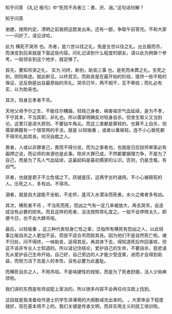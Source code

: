  
 知乎问答 《礼记 檀弓》中“死而不吊者三：畏、厌、溺。”这句话何解？ 
 
 
 
 
 
 知乎问答 
 
 

 

 谢邀，按照约定，清明之前我把这题发出来。还有一题，争取午前答完。不和大家一一问好了。请见谅哈， 

 此为 横死不哭吊 也。吊者，是六世以往之礼，免是五世以往之礼。出五服而吊，而演变到后来就是下面这些内容。问礼记读到什么程度的朋友，请以此为例做个参考。一般领会到这个地步，就足够了。 

 首先，要知吊哭之礼， 实为 问终，断别，助丧三事 也。是死而未葬之礼。生死之别，阴阳殊途。就此断见，以终其交。而助丧是在最开始的阶段，提供一些平稳的保证，这反倒是出自最原始的吊礼。哭吊已毕，两不相干，互不牵挂；而礼必有实，以为助丧也。 

 其次，轻身忘孝者不吊。 

 天地父母予尔之生，不能任尔糟蹋，轻贱己身者，祸害祖宗气血延续，是为不孝，不守其本，不当其职，非礼也。所以儒家明确反对轻身自杀。但舍生取义又当别论。这里只是讲大原则。不要钻牛角尖。而这三类都是算轻的，也算不上自杀，但儒家典籍有一个很常用的手法，就是 以轻喻重 ，或者以重喻轻。连不小心致死都不得吊礼助其丧。何况自裁之人。 

 畏者，人或以非罪害己，畏而不得分说，而为之害者也。也就是日后狱师审案必有画押之说，而讼师的来源也是此事。除非大罪已成，不然都要据理力争，不是为了自己，而是为了先人气血延续，这最起码是最初儒家的认识。否则，仍是含冤。有凶气。 

 厌者，也就是君子不立危墙之下。厌就是压，这两字古时通用。不小心被砸死的人。压死之人，多有凶，不得吊。 

 溺者，就是自大逞能不坐船，不走桥，逢河入水潜泳而死者。水火之难者多有凶。 

 其次，横死者不吊 ，不当死而死，怨凶之气有一定几率被放大，再去哭吊，会造成没有必要的损失。而且这样的死者，没法按照常礼度之。一般不会停殡太久，即便今日，也不会大肆吊唁。 

 最后，以轻喻重 ，这三种代表轻身亡性之辈，泛指所有横死有怨凶之人，以此轻事比喻自杀之人更加不妥。而皆不适合吊而助其丧。因为他们不是自然死亡啦。魂不归处，问不得终，一味助丧，适得其反。再具体下去，得知道死后咋回事啦，但这不该非专业人士知道的。所以请记住结论，爱护自己的生命，不要自杀，慈悲请先从爱护自己生命开始，自己好，自己旁边的人才能少受连累，进而才会得到助益，而努力活下去是人的本性，没有必要为此羞耻。 

 而横死自杀之人，不用吊唁。不是啥硬性的规矩，而是为了死者舒服，活人少些麻烦啦。 

 我们讲的东西是有师说配上家法的。所以很多内容不会再任何注疏上找到。 

 这段就是我准备给作道士的学生讲课用的大纲删减兑出来的。 。大家体会下程度就好，现在基本用不上的。我们关键是传承文明，而非实用主义的技工培训啦。 